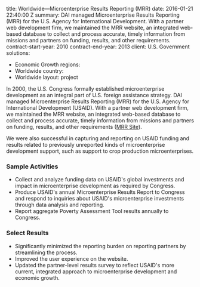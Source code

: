 
title: Worldwide—Microenterprise Results Reporting (MRR)
date: 2016-01-21 22:40:00 Z
summary: DAI managed Microenterprise Results Reporting (MRR) for the U.S. Agency for
  International Development. With a partner web development firm, we maintained the
  MRR website, an integrated web-based database to collect and process accurate, timely
  information from missions and partners on funding, results, and other requirements.
contract-start-year: 2010
contract-end-year: 2013
client: U.S. Government
solutions:
- Economic Growth
regions:
- Worldwide
country:
- Worldwide
layout: project


In 2000, the U.S. Congress formally established microenterprise development as an integral part of U.S. foreign assistance strategy. DAI managed Microenterprise Results Reporting (MRR) for the U.S. Agency for International Development (USAID). With a partner web development firm, we maintained the MRR website, an integrated web-based database to collect and process accurate, timely information from missions and partners on funding, results, and other requirements ([MRR Site][1]).

We were also successful in capturing and reporting on USAID funding and results related to previously unreported kinds of microenterprise development support, such as support to crop production microenterprises.

### Sample Activities

* Collect and analyze funding data on USAID's global investments and impact in microenterprise development as required by Congress.
* Produce USAID's annual Microenterprise Results Report to Congress and respond to inquiries about USAID's microenterprise investments through data analysis and reporting.
* Report aggregate Poverty Assessment Tool results annually to Congress.

### Select Results

* Significantly minimized the reporting burden on reporting partners by streamlining the process.
* Improved the user experience on the website.
* Updated the partner-level results survey to reflect USAID's more current, integrated approach to microenterprise development and economic growth.

[1]: https://mrr.usaid.gov/dashboard.html
